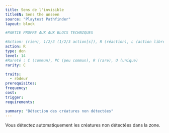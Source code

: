 ```yaml
---
title: Sens de l'invisible
titleEN: Sens the unseen
source: "Playtest Pathfinder"
layout: block

#PARTIE PROPRE AUX AUX BLOCS TECHNIQUES

#Action: (rien), 1/2/3 (1/2/3 action[s]), R (réaction), L (action libre)
action: R
type: don
level: 14
#Rareté : C (commun), PC (peu commun), R (rare), U (unique)
rarity: C

traits:
  - rôdeur
prerequisites:
frequency: 
cost:
trigger: 
requirements:

summary: "Détection des créatures non détectées"
---
```


Vous détectez automatiquement les créatures non détectées dans la zone.

